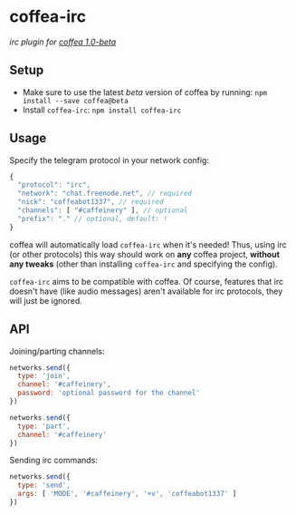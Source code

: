 # coffea-irc

_irc plugin for [coffea 1.0-beta](https://github.com/caffeinery/coffea/tree/1.0-beta)_


## Setup

 * Make sure to use the latest *beta* version of coffea by running: `npm install --save coffea@beta`
 * Install `coffea-irc`: `npm install coffea-irc`


## Usage

Specify the telegram protocol in your network config:

```js
{
  "protocol": "irc",
  "network": "chat.freenode.net", // required
  "nick": "coffeabot1337", // required
  "channels": [ "#caffeinery" ], // optional
  "prefix": "." // optional, default: !
}
```

coffea will automatically load `coffea-irc` when it's needed! Thus, using irc (or other protocols) this way should work on **any** coffea project, **without any tweaks** (other than installing `coffea-irc` and specifying the config).

`coffea-irc` aims to be compatible with coffea. Of course, features that irc doesn't have (like audio messages) aren't available for irc protocols, they will just
be ignored.


## API

Joining/parting channels:

```js
networks.send({
  type: 'join',
  channel: '#caffeinery',
  password: 'optional password for the channel'
})

networks.send({
  type: 'part',
  channel: '#caffeinery'
})
```

Sending irc commands:

```js
networks.send({
  type: 'send',
  args: [ 'MODE', '#caffeinery', '+v', 'coffeabot1337' ]
})
```

